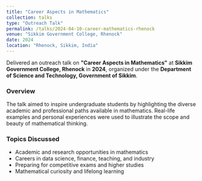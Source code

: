 ```yaml
---
title: "Career Aspects in Mathematics"
collection: talks
type: "Outreach Talk"
permalink: /talks/2024-04-10-career-mathematics-rhenock
venue: "Sikkim Government College, Rhenock"
date: 2024
location: "Rhenock, Sikkim, India"
---
```


Delivered an outreach talk on **"Career Aspects in Mathematics"** at **Sikkim Government College, Rhenock** in **2024**, organized under the **Department of Science and Technology, Government of Sikkim**.

### Overview
The talk aimed to inspire undergraduate students by highlighting the diverse academic and professional paths available in mathematics. Real-life examples and personal experiences were used to illustrate the scope and beauty of mathematical thinking.

### Topics Discussed
- Academic and research opportunities in mathematics
- Careers in data science, finance, teaching, and industry
- Preparing for competitive exams and higher studies
- Mathematical curiosity and lifelong learning
